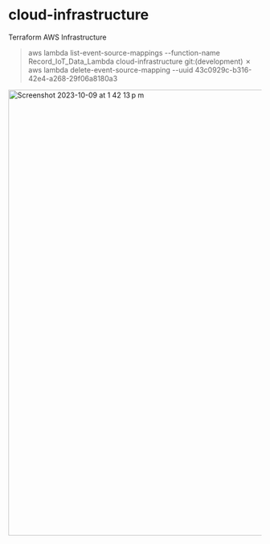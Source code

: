 # cloud-infrastructure
Terraform AWS Infrastructure


> aws lambda list-event-source-mappings --function-name Record_IoT_Data_Lambda
> cloud-infrastructure git:(development) ✗ aws lambda delete-event-source-mapping --uuid 43c0929c-b316-42e4-a268-29f06a8180a3

<img width="885" alt="Screenshot 2023-10-09 at 1 42 13 p m" src="https://github.com/IOT-ITESM-506/aws-cloud-infrastructure/assets/119972872/0cf0ca1e-0fb7-4f8e-87fa-aa57c1ca4a86">

